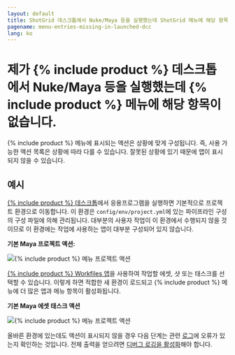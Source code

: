 ```yaml
---
layout: default
title: ShotGrid 데스크톱에서 Nuke/Maya 등을 실행했는데 ShotGrid 메뉴에 해당 항목이 없습니다
pagename: menu-entries-missing-in-launched-dcc
lang: ko
---
```


# 제가 {% include product %} 데스크톱에서 Nuke/Maya 등을 실행했는데 {% include product %} 메뉴에 해당 항목이 없습니다.

{% include product %} 메뉴에 표시되는 액션은 상황에 맞게 구성됩니다. 즉, 사용 가능한 액션 목록은 상황에 따라 다를 수 있습니다.
잘못된 상황에 있기 때문에 앱이 표시되지 않을 수 있습니다.

## 예시

[{% include product %} 데스크톱](https://developer.shotgridsoftware.com/d587be80/#getting-started-with-desktop)에서 응용프로그램을 실행하면 기본적으로 프로젝트 환경으로 이동합니다. 이 환경은 `config/env/project.yml`에 있는 파이프라인 구성의 구성 파일에 의해 관리됩니다. 대부분의 사용자 작업이 이 환경에서 수행되지 않을 것이므로 이 환경에는 작업에 사용하는 앱이 대부분 구성되어 있지 않습니다.

**기본 Maya 프로젝트 액션:**

![{% include product %} 메뉴 프로젝트 액션](images/shotgun-menu-project-actions.png)

[{% include product %} Workfiles 앱](https://developer.shotgridsoftware.com/9a736ee3/)을 사용하여 작업할 에셋, 샷 또는 태스크를 선택할 수 있습니다. 이렇게 하면 적합한 새 환경이 로드되고 {% include product %} 메뉴에 더 많은 앱과 메뉴 항목이 활성화됩니다.

**기본 Maya 에셋 태스크 액션**

![{% include product %} 메뉴 프로젝트 액션](images/shotgun-menu-asset-step-actions.png)

올바른 환경에 있는데도 액션이 표시되지 않을 경우 다음 단계는 관련 [로그](where-are-my-log-files.md)에 오류가 있는지 확인하는 것입니다.
전체 출력을 얻으려면 [디버그 로깅을 활성화](turn-debug-logging-on.md)해야 합니다.